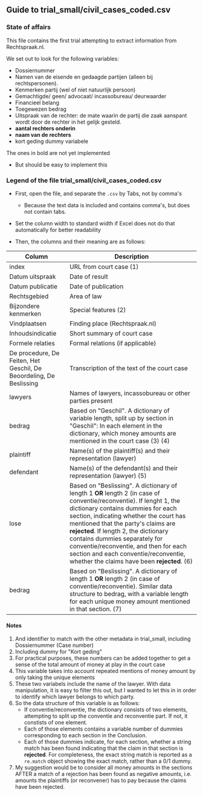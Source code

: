 ## Guide to trial_small/civil_cases_coded.csv

### State of affairs

This file contains the first trial attempting to extract information from Rechtspraak.nl. 

We set out to look for the following variables:

  - Dossiernummer
  - Namen van de eisende en gedaagde partijen (alleen bij rechtspersonen).
  - Kenmerken partij (wel of niet natuurlijk persoon)
  - Gemachtigde/ geen/ advocaat/ incassobureau/ deurwaarder
  - Financieel belang
  - Toegewezen bedrag
  - Uitspraak van de rechter: de mate waarin de partij die zaak aanspant wordt door de rechter in het gelijk gesteld.
  - **aantal rechters onderin**
  - **naam van de rechters**
  - kort geding dummy variabele

The ones in bold are not yet implemented 
  - But should be easy to implement this 


### Legend of the file trial_small/civil_cases_coded.csv

- First, open the file, and separate the `.csv` by Tabs, not by comma's
  - Because the text data is included and contains comma's, but does not contain tabs. 

- Set the column width to standard width if Excel does not do that automatically for better readability

- Then, the columns and their meaning are as follows:

| Column      | Description |
| ----------- | ----------- |
| index      | URL from court case (1) |
| Datum uitspraak   | Date of result|
| Datum publicatie | Date of publication |
| Rechtsgebied | Area of law |
| Bijzondere kenmerken | Special features (2) |
| Vindplaatsen | Finding place (Rechtspraak.nl) |
| Inhoudsindicatie | Short summary of court case |
| Formele relaties | Formal relations (if applicable) |
| De procedure, De Feiten, Het Geschil, De Beoordeling, De Beslissing | Transcription of the text of the court case |
| lawyers | Names of lawyers, incassobureau or other parties present |
| bedrag | Based on "Geschil". A dictionary of variable length, split up by section in "Geschil": In each element in the dictionary, which money amounts are mentioned in the court case (3) (4)|
| plaintiff | Name(s) of the plaintiff(s) and their representation (lawyer) |
| defendant | Name(s) of the defendant(s) and their representation (lawyer) (5) |
| lose | Based on "Beslissing". A dictionary of length 1 **OR** length 2 (in case of conventie/reconventie). If lenght 1, the dictionary contains dummies for each section, indicating whether the court has mentioned that the party's claims are **rejected**. If length 2, the dictionary contains dummies separately for conventie/reconventie, and then for each section and each conventie/reconventie, whether the claims have been **rejected**. (6) |
| bedrag | Based on "Beslissing". A dictionary of length 1 **OR** length 2 (in case of conventie/reconventie). Similar data structure to bedrag, with a variable length for each unique money amount mentioned in that section. (7) |



#### Notes

1. And identifier to match with the other metadata in trial_small, including Dossiernummer (Case number)
2. Including dummy for "Kort geding"
3. For practical purposes, these numbers can be added together to get a sense of the total amount of money at play in the court case
4. This variable takes into account repeated mentions of money amount by only taking the unique elements
5. These two variabels include the name of the lawyer. With data manipulation, it is easy to filter this out, but I wanted to let this in in order to identify which lawyer belongs to which party. 
6. So the data structure of this variable is as follows: 
	- If conventie/reconventie, the dictionary consists of two elements, attempting to split up the conventie and reconventie part. If not, it constists of one element. 
	- Each of those elements contains a variable number of dummies corresponding to each section in the Conclusion. 
	- Each of those dummies indicate, for each section, whether a string match has been found indicating that the claim in that section is **rejected**. For completeness, the exact string match is reported as a `re.match` object showing the exact match, rather than a 0/1 dummy. 
7. My suggestion would be to consider all money amounts in the sections AFTER a match of a rejection has been found as negative amounts, i.e. amounts the plaintiffs (or reconvener) has to pay because the claims have been rejected. 
